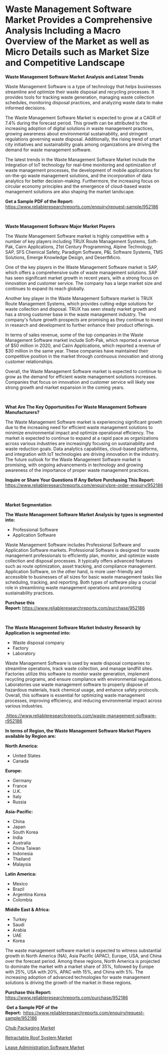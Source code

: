 <p><h1>Waste Management Software Market Provides a Comprehensive Analysis Including a Macro Overview of the Market as well as Micro Details such as Market Size and Competitive Landscape</h1></p><p><strong>Waste Management Software Market Analysis and Latest Trends</strong></p>
<p><p>Waste Management Software is a type of technology that helps businesses streamline and optimize their waste disposal and recycling processes. It provides tools for tracking waste generation, managing waste collection schedules, monitoring disposal practices, and analyzing waste data to make informed decisions.</p><p>The Waste Management Software Market is expected to grow at a CAGR of 7.4% during the forecast period. This growth can be attributed to the increasing adoption of digital solutions in waste management practices, growing awareness about environmental sustainability, and stringent regulations governing waste disposal. Additionally, the rising trend of smart city initiatives and sustainability goals among organizations are driving the demand for waste management software.</p><p>The latest trends in the Waste Management Software Market include the integration of IoT technology for real-time monitoring and optimization of waste management processes, the development of mobile applications for on-the-go waste management solutions, and the incorporation of data analytics for better decision-making. Furthermore, the increasing focus on circular economy principles and the emergence of cloud-based waste management solutions are also shaping the market landscape.</p></p>
<p><strong>Get a Sample PDF of the Report:&nbsp;</strong> <a href="https://www.reliableresearchreports.com/enquiry/request-sample/952186">https://www.reliableresearchreports.com/enquiry/request-sample/952186</a></p>
<p>&nbsp;</p>
<p><strong>Waste Management Software Major Market Players</strong></p>
<p><p>The Waste Management Software market is highly competitive with a number of key players including TRUX Route Management Systems, Soft-Pak, Cairn Applications, 21st Century Programming, Alpine Technology, SAP, SFS Chemical Safety, Paradigm Software, P&L Software Systems, TMS Solutions, Emerge Knowledge Design, and DesertMicro.</p><p>One of the key players in the Waste Management Software market is SAP, which offers a comprehensive suite of waste management solutions. SAP has seen significant market growth in recent years, with a strong focus on innovation and customer service. The company has a large market size and continues to expand its reach globally.</p><p>Another key player in the Waste Management Software market is TRUX Route Management Systems, which provides cutting-edge solutions for waste collection and disposal. TRUX has seen steady market growth and has a strong customer base in the waste management industry. The company's future growth prospects are promising as they continue to invest in research and development to further enhance their product offerings.</p><p>In terms of sales revenue, some of the top companies in the Waste Management Software market include Soft-Pak, which reported a revenue of $50 million in 2020, and Cairn Applications, which reported a revenue of $30 million in the same year. These companies have maintained their competitive position in the market through continuous innovation and strong customer relationships.</p><p>Overall, the Waste Management Software market is expected to continue to grow as the demand for efficient waste management solutions increases. Companies that focus on innovation and customer service will likely see strong growth and market expansion in the coming years.</p></p>
<p>&nbsp;</p>
<p><strong>What Are The Key Opportunities For Waste Management Software Manufacturers?</strong></p>
<p><p>The Waste Management Software market is experiencing significant growth due to the increasing need for efficient waste management solutions to minimize environmental impact and optimize operational efficiency. The market is expected to continue to expand at a rapid pace as organizations across various industries are increasingly focusing on sustainability and waste reduction goals. Data analytics capabilities, cloud-based platforms, and integration with IoT technologies are driving innovation in the industry. The future outlook for the Waste Management Software market is promising, with ongoing advancements in technology and growing awareness of the importance of proper waste management practices.</p></p>
<p><strong>Inquire or Share Your Questions If Any Before Purchasing This Report:</strong> <a href="https://www.reliableresearchreports.com/enquiry/pre-order-enquiry/952186">https://www.reliableresearchreports.com/enquiry/pre-order-enquiry/952186</a></p>
<p>&nbsp;</p>
<p><strong>Market Segmentation</strong></p>
<p><strong>The Waste Management Software Market Analysis by types is segmented into:</strong></p>
<p><ul><li>Professional Software</li><li>Application Software</li></ul></p>
<p><p>Waste Management Software includes Professional Software and Application Software markets. Professional Software is designed for waste management professionals to efficiently plan, monitor, and optimize waste collection and disposal processes. It typically offers advanced features such as route optimization, asset tracking, and compliance management. Application Software, on the other hand, is more user-friendly and accessible to businesses of all sizes for basic waste management tasks like scheduling, tracking, and reporting. Both types of software play a crucial role in streamlining waste management operations and promoting sustainability practices.</p></p>
<p><strong>Purchase this Report:&nbsp;</strong><a href="https://www.reliableresearchreports.com/purchase/952186">https://www.reliableresearchreports.com/purchase/952186</a></p>
<p>&nbsp;</p>
<p><strong>The Waste Management Software Market Industry Research by Application is segmented into:</strong></p>
<p><ul><li>Waste disposal company</li><li>Factory</li><li>Laboratory</li></ul></p>
<p><p>Waste Management Software is used by waste disposal companies to streamline operations, track waste collection, and manage landfill sites. Factories utilize this software to monitor waste generation, implement recycling programs, and ensure compliance with environmental regulations. Laboratories use waste management software to properly dispose of hazardous materials, track chemical usage, and enhance safety protocols. Overall, this software is essential for optimizing waste management processes, improving efficiency, and reducing environmental impact across various industries.</p></p>
<p><a href="https://www.reliableresearchreports.com/waste-management-software-r952186">&nbsp;https://www.reliableresearchreports.com/waste-management-software-r952186</a></p>
<p><strong>In terms of Region, the Waste Management Software Market Players available by Region are:</strong></p>
<p>
    <p> <strong> North America: </strong>
        <ul>
            <li>United States</li>
            <li>Canada</li>
        </ul>
        </p> 
    <p> <strong> Europe: </strong>
        <ul>
            <li>Germany</li>
            <li>France</li>
            <li>U.K.</li>
            <li>Italy</li>
            <li>Russia</li>
        </ul>
        </p> 
    <p> <strong> Asia-Pacific: </strong>
        <ul>
            <li>China</li>
            <li>Japan</li>
            <li>South Korea</li>
            <li>India</li>
            <li>Australia</li>
            <li>China Taiwan</li>
            <li>Indonesia</li>
            <li>Thailand</li>
            <li>Malaysia</li>
        </ul>
        </p> 
    <p> <strong> Latin America: </strong>
        <ul>
            <li>Mexico</li>
            <li>Brazil</li>
            <li>Argentina Korea</li>
            <li>Colombia</li>
        </ul>
        </p> 
    <p> <strong> Middle East & Africa: </strong>
        <ul>
            <li>Turkey</li>
            <li>Saudi</li>
            <li>Arabia</li>
            <li>UAE</li>
            <li>Korea</li>
        </ul>
    </p>
    </p>
<p><p>The waste management software market is expected to witness substantial growth in North America (NA), Asia Pacific (APAC), Europe, USA, and China over the forecast period. Among these regions, North America is projected to dominate the market with a market share of 35%, followed by Europe with 25%, USA with 20%, APAC with 15%, and China with 5%. The increasing adoption of advanced technologies for waste management solutions is driving the growth of the market in these regions.</p></p>
<p><strong>Purchase this Report: </strong><a href="https://www.reliableresearchreports.com/purchase/952186">https://www.reliableresearchreports.com/purchase/952186</a></p>
<p>&nbsp;<strong>Get a Sample PDF of the Report:&nbsp;&nbsp;</strong><a href="https://www.reliableresearchreports.com/enquiry/request-sample/952186">https://www.reliableresearchreports.com/enquiry/request-sample/952186</a></p>
<p><strong></strong></p>
<p><p><a href="https://www.linkedin.com/pulse/chub-packaging-market-furnishes-information-share-trends-growth-2dwge">Chub Packaging Market</a></p><p><a href="https://www.linkedin.com/pulse/retractable-roof-system-market-analysis-sze-forecasted-period-vkave">Retractable Roof System Market</a></p><p><a href="https://github.com/marthawweekle/Market-Research-Report-List-1/blob/main/lease-administration-software-market.md">Lease Administration Software Market</a></p></p>